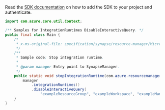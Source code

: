 Read the [SDK documentation](https://github.com/Azure/azure-sdk-for-java/blob/azure-resourcemanager-synapse_1.0.0-beta.3/sdk/synapse/azure-resourcemanager-synapse/README.md) on how to add the SDK to your project and authenticate.

```java
import com.azure.core.util.Context;

/** Samples for IntegrationRuntimes DisableInteractiveQuery. */
public final class Main {
    /*
     * x-ms-original-file: specification/synapse/resource-manager/Microsoft.Synapse/preview/2021-06-01-preview/examples/IntegrationRuntimes_DisableInteractiveQuery.json
     */
    /**
     * Sample code: Stop integration runtime.
     *
     * @param manager Entry point to SynapseManager.
     */
    public static void stopIntegrationRuntime(com.azure.resourcemanager.synapse.SynapseManager manager) {
        manager
            .integrationRuntimes()
            .disableInteractiveQuery(
                "exampleResourceGroup", "exampleWorkspace", "exampleManagedIntegrationRuntime", Context.NONE);
    }
}
```
